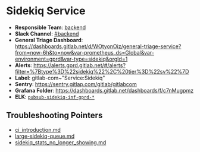 <!-- MARKER: do not edit this section directly. Edit services/service-mappings.yml then run scripts/generate-docs -->
#  Sidekiq Service

* **Responsible Team**: [backend](https://about.gitlab.com/handbook/engineering/dev-backend/)
* **Slack Channel**: [#backend](https://gitlab.slack.com/archives/production/backend)
* **General Triage Dashboard**: https://dashboards.gitlab.net/d/WOtyonOiz/general-triage-service?from=now-6h&to=now&var-prometheus_ds=Global&var-environment=gprd&var-type=sidekiq&orgId=1
* **Alerts**: https://alerts.gprd.gitlab.net/#/alerts?filter=%7Btype%3D%22sidekiq%22%2C%20tier%3D%22sv%22%7D
* **Label**: gitlab-com~"Service:Sidekiq"
* **Sentry**: https://sentry.gitlap.com/gitlab/gitlabcom
* **Grafana Folder**: https://dashboards.gitlab.net/dashboards/f/c7nMugpmz
* **ELK**: [`pubsub-sidekiq-inf-gprd-*`](https://log.gitlab.net/goto/d7e4791e63d2a2b192514ac821c9f14f)

## Troubleshooting Pointers

* [ci_introduction.md](ci_introduction.md)
* [large-sidekiq-queue.md](large-sidekiq-queue.md)
* [sidekiq_stats_no_longer_showing.md](sidekiq_stats_no_longer_showing.md)
<!-- END_MARKER -->

